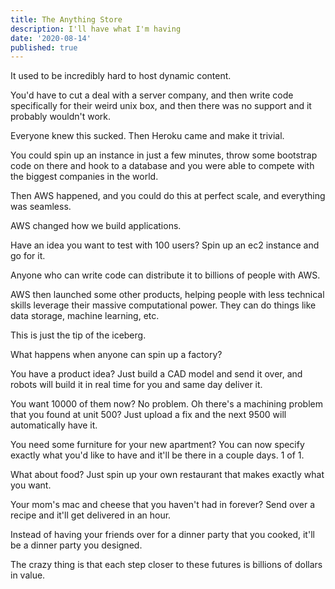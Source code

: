 ```yaml
---
title: The Anything Store
description: I'll have what I'm having
date: '2020-08-14'
published: true
---
```

It used to be incredibly hard to host dynamic content. 

You'd have to cut a deal with a server company, and then write code specifically for their weird unix box, and then there was no support and it probably wouldn't work. 

Everyone knew this sucked. Then Heroku came and make it trivial.

You could spin up an instance in just a few minutes, throw some bootstrap code on there and hook to a database and you were able to compete with the biggest companies in the world.

Then AWS happened, and you could do this at perfect scale, and everything was seamless. 

AWS changed how we build applications.

Have an idea you want to test with 100 users? Spin up an ec2 instance and go for it.

Anyone who can write code can distribute it to billions of people with AWS.

AWS then launched some other products, helping people with less technical skills leverage their massive computational power. They can do things like data storage, machine learning, etc.

This is just the tip of the iceberg.

What happens when anyone can spin up a factory?

You have a product idea? Just build a CAD model and send it over, and robots will build it in real time for you and same day deliver it.

You want 10000 of them now? No problem.
Oh there's a machining problem that you found at unit 500? Just upload a fix and the next 9500 will automatically have it.

You need some furniture for your new apartment? You can now specify exactly what you'd like to have and it'll be there in a couple days. 1 of 1.

What about food? Just spin up your own restaurant that makes exactly what you want.

Your mom's mac and cheese that you haven't had in forever? Send over a recipe and it'll get delivered in an hour.

Instead of having your friends over for a dinner party that you cooked, it'll be a dinner party you designed.

The crazy thing is that each step closer to these futures is billions of dollars in value.


